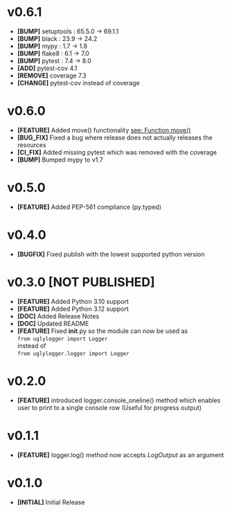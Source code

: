 # v0.6.1

- **[BUMP]** setuptools : 65.5.0 -> 69.1.1
- **[BUMP]** black : 23.9 -> 24.2
- **[BUMP]** mypy : 1.7 -> 1.8
- **[BUMP]** flake8 : 6.1 -> 7.0
- **[BUMP]** pytest : 7.4 -> 8.0
- **[ADD]** pytest-cov 4.1
- **[REMOVE]** coverage 7.3
- **[CHANGE]** pytest-cov instead of coverage

# v0.6.0

- **[FEATURE]** Added move() functionality [see: Function move()](README.md#function_move)
- **[BUG_FIX]** Fixed a bug where release does not actually releases the resources
- **[CI_FIX]** Added missing pytest which was removed with the coverage
- **[BUMP]** Bumped mypy to v1.7

# v0.5.0

- **[FEATURE]** Added PEP-561 compliance (py.typed)

# v0.4.0

- **[BUGFIX]** Fixed publish with the lowest supported python version

# v0.3.0 [NOT PUBLISHED]

- **[FEATURE]** Added Python 3.10 support
- **[FEATURE]** Added Python 3.12 support
- **[DOC]** Added Release Notes
- **[DOC]** Updated README
- **[FEATURE]** Fixed **init**.py so the module can now be used as  
  `from uglylogger import Logger`  
  instead of  
  `from uglylogger.logger import Logger`

# v0.2.0

- **[FEATURE]** introduced logger.console_oneline() method which enables user to print to a single console row (Useful for progress output)

# v0.1.1

- **[FEATURE]** logger.log() method now accepts _LogOutput_ as an argument

# v0.1.0

- **[INITIAL]** Initial Release
